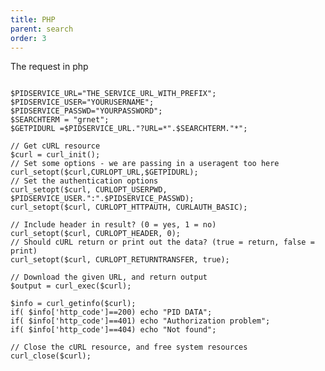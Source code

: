 ```yaml
---
title: PHP
parent: search
order: 3
---
```


The request in php 

<pre><code class="language-php5">
$PIDSERVICE_URL="THE_SERVICE_URL_WITH_PREFIX";
$PIDSERVICE_USER="YOURUSERNAME";
$PIDSERVICE_PASSWD="YOURPASSWORD";
$SEARCHTERM = "grnet";
$GETPIDURL =$PIDSERVICE_URL."?URL=*".$SEARCHTERM."*";

// Get cURL resource
$curl = curl_init();
// Set some options - we are passing in a useragent too here
curl_setopt($curl,CURLOPT_URL,$GETPIDURL);
// Set the authentication options
curl_setopt($curl, CURLOPT_USERPWD, $PIDSERVICE_USER.":".$PIDSERVICE_PASSWD);
curl_setopt($curl, CURLOPT_HTTPAUTH, CURLAUTH_BASIC);

// Include header in result? (0 = yes, 1 = no)
curl_setopt($curl, CURLOPT_HEADER, 0);
// Should cURL return or print out the data? (true = return, false = print)
curl_setopt($curl, CURLOPT_RETURNTRANSFER, true);

// Download the given URL, and return output
$output = curl_exec($curl);

$info = curl_getinfo($curl);
if( $info['http_code']==200) echo "PID DATA";
if( $info['http_code']==401) echo "Authorization problem";
if( $info['http_code']==404) echo "Not found";

// Close the cURL resource, and free system resources
curl_close($curl);
</code></pre>



